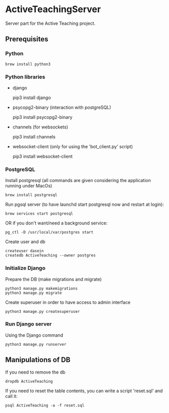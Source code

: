 # ActiveTeachingServer

Server part for the Active Teaching project.


## Prerequisites

### Python

    brew install python3

### Python libraries

* django


    pip3 install django

* psycopg2-binary (interaction with postgreSQL)


    pip3 install psycopg2-binary
    
* channels (for websockets)


    pip3 install channels    

* websocket-client (only for using the 'bot_client.py' script)


    pip3 install websocket-client
    
### PostgreSQL

Install postgresql (all commands are given considering the application running under MacOs)

    brew install postgresql
    
Run pgsql server (to have launchd start postgresql now and restart at login): 

    brew services start postgresql

OR if you don't want/need a background service:

    pg_ctl -D /usr/local/var/postgres start

Create user and db

    createuser dasein
    createdb ActiveTeaching --owner postgres

### Initialize Django

Prepare the DB (make migrations and migrate)

    python3 manage.py makemigrations
    python3 manage.py migrate
    
Create superuser in order to have access to admin interface

    python3 manage.py createsuperuser
   
### Run Django server
   
Using the Django command

    python3 manage.py runserver
    
## Manipulations of DB

If you need to remove the db
    
    dropdb ActiveTeaching 

If you need to reset the table contents, you can write a script 'reset.sql' and call it:
    
    psql ActiveTeaching -a -f reset.sql
